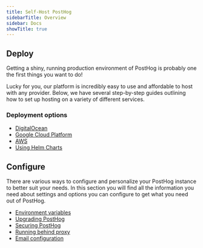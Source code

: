 ```yaml
---
title: Self-Host PostHog
sidebarTitle: Overview
sidebar: Docs
showTitle: true
---
```



## Deploy

Getting a shiny, running production environment of PostHog is probably one the first things you want to do!

Lucky for you, our platform is incredibly easy to use and affordable to host with any provider. Below, we have several step-by-step guides outlining how to set up hosting on a variety of different services.

### **Deployment options**

- [DigitalOcean](/docs/self-host/deploy/digital-ocean)
- [Google Cloud Platform](/docs/self-host/deploy/gcp)
- [AWS](/docs/self-host/deploy/aws)
- [Using Helm Charts](/docs/self-host/deploy/other)

## Configure

There are various ways to configure and personalize your PostHog instance to better suit your needs. In this section you will find all the information you need about settings and options you can configure to get what you need out of PostHog.

- [Environment variables](/docs/self-host/configure/environment-variables)
- [Upgrading PostHog](/docs/self-host/configure/upgrading-posthog)
- [Securing PostHog](/docs/self-host/configure/securing-posthog)
- [Running behind proxy](/docs/self-host/configure/running-behind-proxy)
- [Email configuration](/docs/self-host/configure/email)
